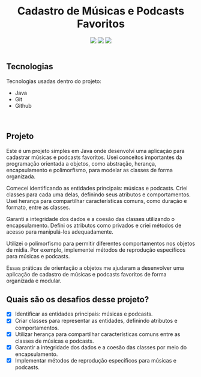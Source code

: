 <h1 align=center> Cadastro de Músicas e Podcasts Favoritos</h1>


<!---Esses são exemplos. Veja https://shields.io para outras pessoas ou para personalizar este conjunto de escudos. Você pode querer incluir dependências, status do projeto e informações de licença aqui

https://simpleicons.org ICONS--->

<div align=center>
<img src="https://img.shields.io/github/repo-size/mellralla/desafio_cadastro_musica_podcast_java?color=ffa6d2&label=general%20size&logo=github&logoColor=ffa6d2&style=for-the-badge"/>
<img src="https://img.shields.io/github/languages/count/mellralla/desafio_cadastro_musica_podcast_java?&logo=academia&logoColor=ffa6d2&color=ffa6d2&label=LANGUAGES&style=for-the-badge"/>
<img src="https://img.shields.io/badge/dificuldade-★★☆☆☆-ffa6d2?style=for-the-badge"/>
</div>

<br>

## Tecnologias

Tecnologias usadas dentro do projeto:

- Java
- Git
- Github

<br>

## Projeto

Este é um projeto simples em Java onde desenvolvi uma aplicação para cadastrar músicas e podcasts favoritos. Usei conceitos importantes da programação orientada a objetos, como abstração, herança, encapsulamento e polimorfismo, para modelar as classes de forma organizada.

Comecei identificando as entidades principais: músicas e podcasts. Criei classes para cada uma delas, definindo seus atributos e comportamentos. Usei herança para compartilhar características comuns, como duração e formato, entre as classes.

Garanti a integridade dos dados e a coesão das classes utilizando o encapsulamento. Defini os atributos como privados e criei métodos de acesso para manipulá-los adequadamente.

Utilizei o polimorfismo para permitir diferentes comportamentos nos objetos de mídia. Por exemplo, implementei métodos de reprodução específicos para músicas e podcasts.

Essas práticas de orientação a objetos me ajudaram a desenvolver uma aplicação de cadastro de músicas e podcasts favoritos de forma organizada e modular.
<br>

## Quais são os desafios desse projeto?

- [x] Identificar as entidades principais: músicas e podcasts.
- [x] Criar classes para representar as entidades, definindo atributos e comportamentos.
- [x] Utilizar herança para compartilhar características comuns entre as classes de músicas e podcasts.
- [x] Garantir a integridade dos dados e a coesão das classes por meio do encapsulamento.
- [x] Implementar métodos de reprodução específicos para músicas e podcasts.
